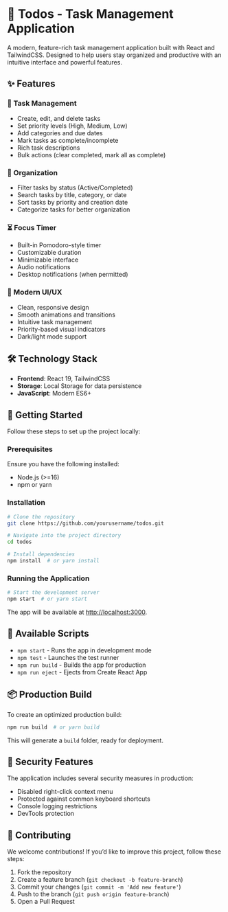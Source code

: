# 📌 Todos - Task Management Application

A modern, feature-rich task management application built with React and TailwindCSS. Designed to help users stay organized and productive with an intuitive interface and powerful features.

## ✨ Features

### 📝 Task Management
- Create, edit, and delete tasks
- Set priority levels (High, Medium, Low)
- Add categories and due dates
- Mark tasks as complete/incomplete
- Rich task descriptions
- Bulk actions (clear completed, mark all as complete)

### 📂 Organization
- Filter tasks by status (Active/Completed)
- Search tasks by title, category, or date
- Sort tasks by priority and creation date
- Categorize tasks for better organization

### ⏳ Focus Timer
- Built-in Pomodoro-style timer
- Customizable duration
- Minimizable interface
- Audio notifications
- Desktop notifications (when permitted)

### 🎨 Modern UI/UX
- Clean, responsive design
- Smooth animations and transitions
- Intuitive task management
- Priority-based visual indicators
- Dark/light mode support

## 🛠️ Technology Stack
- **Frontend**: React 19, TailwindCSS
- **Storage**: Local Storage for data persistence
- **JavaScript**: Modern ES6+

## 🚀 Getting Started

Follow these steps to set up the project locally:

### Prerequisites
Ensure you have the following installed:
- Node.js (>=16)
- npm or yarn

### Installation
```sh
# Clone the repository
git clone https://github.com/yourusername/todos.git

# Navigate into the project directory
cd todos

# Install dependencies
npm install  # or yarn install
```

### Running the Application
```sh
# Start the development server
npm start  # or yarn start
```
The app will be available at [http://localhost:3000](http://localhost:3000).

## 📜 Available Scripts

- `npm start` - Runs the app in development mode
- `npm test` - Launches the test runner
- `npm run build` - Builds the app for production
- `npm run eject` - Ejects from Create React App

## 📦 Production Build

To create an optimized production build:
```sh
npm run build  # or yarn build
```
This will generate a `build` folder, ready for deployment.

## 🔐 Security Features

The application includes several security measures in production:
- Disabled right-click context menu
- Protected against common keyboard shortcuts
- Console logging restrictions
- DevTools protection

## 🤝 Contributing

We welcome contributions! If you’d like to improve this project, follow these steps:

1. Fork the repository
2. Create a feature branch (`git checkout -b feature-branch`)
3. Commit your changes (`git commit -m 'Add new feature'`)
4. Push to the branch (`git push origin feature-branch`)
5. Open a Pull Request
